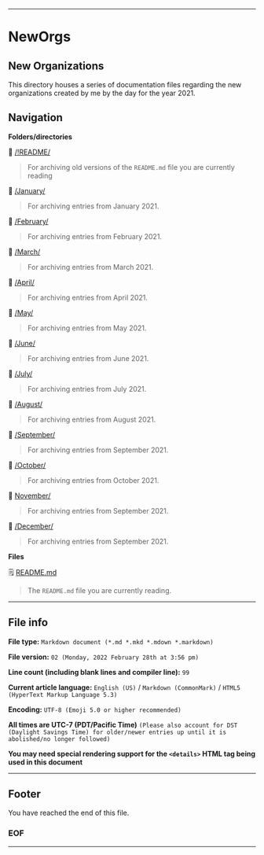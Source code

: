
***

# NewOrgs

## New Organizations

This directory houses a series of documentation files regarding the new organizations created by me by the day for the year 2021.

## Navigation

**Folders/directories**

📁 [/!README/](/NewOrgs/2021/!README/)

> For archiving old versions of the `README.md` file you are currently reading

📁 [/January/](/NewOrgs/2021/January/)

> For archiving entries from January 2021.

📁 [/February/](/NewOrgs/2021/February/)

> For archiving entries from February 2021.

📁 [/March/](/NewOrgs/2021/March/)

> For archiving entries from March 2021.

📁 [/April/](/NewOrgs/2021/April/)

> For archiving entries from April 2021.

📁 [/May/](/NewOrgs/2021/May/)

> For archiving entries from May 2021.

📁 [/June/](/NewOrgs/2021/June/)

> For archiving entries from June 2021.

📁 [/July/](/NewOrgs/2021/July/)

> For archiving entries from July 2021.

📁 [/August/](/NewOrgs/2021/August/)

> For archiving entries from August 2021.

📁 [/September/](/NewOrgs/2021/September/)

> For archiving entries from September 2021.

📁 [/October/](/NewOrgs/2021/October/)

> For archiving entries from October 2021.

📁 [November/](/NewOrgs/2021/November/)

> For archiving entries from September 2021.

📁 [/December/](/NewOrgs/2021/December/)

> For archiving entries from September 2021.

**Files**

🗒️ [README.md](/NewOrgs/2021/README.md)

> The `README.md` file you are currently reading.

***

## File info

**File type:** `Markdown document (*.md *.mkd *.mdown *.markdown)`

**File version:** `02 (Monday, 2022 February 28th at 3:56 pm)`

**Line count (including blank lines and compiler line):** `99`

**Current article language:** `English (US)` / `Markdown (CommonMark)` / `HTML5 (HyperText Markup Language 5.3)`

**Encoding:** `UTF-8 (Emoji 5.0 or higher recommended)`

**All times are UTC-7 (PDT/Pacific Time)** `(Please also account for DST (Daylight Savings Time) for older/newer entries up until it is abolished/no longer followed)`

**You may need special rendering support for the `<details>` HTML tag being used in this document**

***

## Footer

You have reached the end of this file.

### EOF

***
